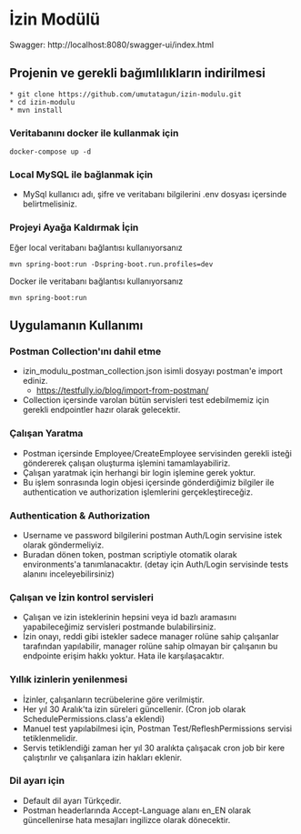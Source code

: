 # İzin Modülü

Swagger: http://localhost:8080/swagger-ui/index.html
## Projenin ve gerekli bağımlılıkların indirilmesi
```
* git clone https://github.com/umutatagun/izin-modulu.git
* cd izin-modulu
* mvn install
```

### Veritabanını docker ile kullanmak için
```
docker-compose up -d
```

### Local MySQL ile bağlanmak için

* MySql kullanıcı adı, şifre ve veritabanı bilgilerini .env dosyası içersinde belirtmelisiniz.


### Projeyi Ayağa Kaldırmak İçin
Eğer local veritabanı bağlantısı kullanıyorsanız
```
mvn spring-boot:run -Dspring-boot.run.profiles=dev
```
Docker ile veritabanı bağlantısı kullanıyorsanız
```
mvn spring-boot:run
```

## Uygulamanın Kullanımı

### Postman Collection'ını dahil etme
* izin_modulu_postman_collection.json isimli dosyayı postman'e import ediniz.
  * https://testfully.io/blog/import-from-postman/
* Collection içersinde varolan bütün servisleri test edebilmemiz için gerekli endpointler hazır olarak gelecektir.

### Çalışan Yaratma
* Postman içersinde Employee/CreateEmployee servisinden gerekli isteği göndererek çalışan oluşturma işlemini tamamlayabiliriz.
* Çalışan yaratmak için herhangi bir login işlemine gerek yoktur.
* Bu işlem sonrasında login objesi içersinde gönderdiğimiz bilgiler ile authentication ve authorization işlemlerini gerçekleştireceğiz.

### Authentication & Authorization
* Username ve password bilgilerini postman Auth/Login servisine istek olarak göndermeliyiz.
* Buradan dönen token, postman scriptiyle otomatik olarak environments'a tanımlanacaktır. (detay için Auth/Login servisinde tests alanını inceleyebilirsiniz)

### Çalışan ve İzin kontrol servisleri
* Çalışan ve izin isteklerinin hepsini veya id bazlı aramasını yapabileceğimiz servisleri postmande bulabilirsiniz.
* İzin onayı, reddi gibi istekler sadece manager rolüne sahip çalışanlar tarafından yapılabilir, manager rolüne sahip olmayan bir çalışanın bu endpointe erişim hakkı yoktur. Hata ile karşılaşacaktır.

### Yıllık izinlerin yenilenmesi
* İzinler, çalışanların tecrübelerine göre verilmiştir.
* Her yıl 30 Aralık'ta izin süreleri güncellenir. (Cron job olarak SchedulePermissions.class'a eklendi)
* Manuel test yapılabilmesi için, Postman Test/RefleshPermissions servisi tetiklenmelidir.
* Servis tetiklendiği zaman her yıl 30 aralıkta çalışacak cron job bir kere çalıştırılır ve çalışanlara izin hakları eklenir.

 
### Dil ayarı için
* Default dil ayarı Türkçedir. 
* Postman headerlarında Accept-Language alanı en_EN olarak güncellenirse hata mesajları ingilizce olarak dönecektir.
